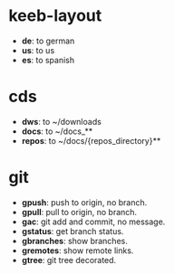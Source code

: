 
# **keeb-layout**

  * **de**: to german
  * **us**: to us 
  * **es**: to spanish

# **cds**

  * **dws**: to ~/downloads
  * **docs**: to ~/docs_**
  * **repos**: to ~/docs/{repos_directory}**

# **git**

  * **gpush**:   push to origin, no branch.
  * **gpull**:   pull to origin, no branch.
  * **gac**:     git add and commit, no message.
  * **gstatus**: get branch status.
  * **gbranches**: show branches.
  * **gremotes**: show remote links.
  * **gtree**: git tree decorated.
